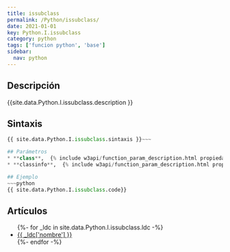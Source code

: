 ```yaml
---
title: issubclass
permalink: /Python/issubclass/
date: 2021-01-01
key: Python.I.issubclass
category: python
tags: ['funcion python', 'base']
sidebar: 
  nav: python
---
```


## Descripción
{{site.data.Python.I.issubclass.description }}

## Sintaxis
~~~python
{{ site.data.Python.I.issubclass.sintaxis }}~~~

## Parámetros
* **class**,  {% include w3api/function_param_description.html propiedad=site.data.Python.I.issubclass valor="class" %}
* **classinfo**,  {% include w3api/function_param_description.html propiedad=site.data.Python.I.issubclass valor="classinfo" %}

## Ejemplo
~~~python
{{ site.data.Python.I.issubclass.code}}
~~~

## Artículos
<ul>
{%- for _ldc in site.data.Python.I.issubclass.ldc -%}
   <li>
       <a href="{{_ldc['url'] }}">{{ _ldc['nombre'] }}</a>
   </li>
{%- endfor -%}
</ul>
